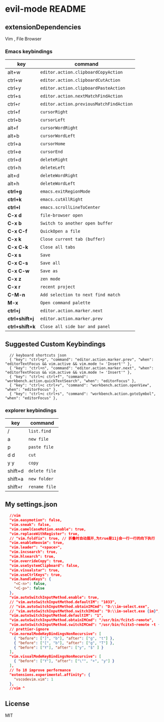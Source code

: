 # evil-mode README

## extensionDependencies

Vim , File Browser

### Emacs keybindings

| key              | command                                 |
| ---------------- | --------------------------------------- |
| alt+w            | `editor.action.clipboardCopyAction`     |
| ctrl+w           | `editor.action.clipboardCutAction`      |
| ctrl+y           | `editor.action.clipboardPasteAction`    |
| ctrl+s           | `editor.action.nextMatchFindAction`     |
| ctrl+r           | `editor.action.previousMatchFindAction` |
| ctrl+f           | `cursorRight`                           |
| ctrl+b           | `cursorLeft`                            |
| alt+f            | `cursorWordRight`                       |
| alt+b            | `cursorWordLeft`                        |
| ctrl+a           | `cursorHome`                            |
| ctrl+e           | `cursorEnd`                             |
| ctrl+d           | `deleteRight`                           |
| ctrl+h           | `deleteLeft`                            |
| alt+d            | `deleteWordRight`                       |
| alt+h            | `deleteWordLeft`                        |
| **ctrl+g**       | `emacs.exitRegionMode`                  |
| **ctrl+k**       | `emacs.cutAllRight`                     |
| **ctrl+l**       | `emacs.scrollLineToCenter`              |
| **C-x d**        | `file-browser open`                     |
| **C-x b**        | `Switch to another open buffer`         |
| **C-x C-f**      | `QuickOpen a file`                      |
| **C-x k**        | `Close current tab (buffer)`            |
| **C-x C-k**      | `Close all tabs`                        |
| **C-x s**        | `Save`                                  |
| **C-x C-s**      | `Save all`                              |
| **C-x C-w**      | `Save as`                               |
| **C-x z**        | `zen mode`                              |
| **C-x r**        | `recent project`                        |
| **C-M-n**        | `Add selection to next find match`      |
| **M-x**          | `Open command palette`                  |
| **ctrl+j**       | `editor.action.marker.next`             |
| **ctrl+shift+j** | `editor.action.marker.prev`             |
| **ctrl+shift+k** | `Close all side bar and panel`          |

## Suggested Custom Keybindings

```jsonc
  // keyboard shortcuts json
  { "key": "ctrl+p", "command": "editor.action.marker.prev", "when": "editorTextFocus && vim.active && vim.mode != 'Insert'" },
  { "key": "ctrl+n", "command": "editor.action.marker.next", "when": "editorTextFocus && vim.active && vim.mode != 'Insert'" },
  { "key": "ctrl+c ctrl+f", "command": "workbench.action.quickTextSearch", "when": "editorFocus" },
  { "key": "ctrl+c ctrl+v", "command": "workbench.action.openView", "when": "editorFocus" },
  { "key": "ctrl+c ctrl+s", "command": "workbench.action.gotoSymbol", "when": "editorFocus" },
```

### explorer keybindings

| key     | command       |
| ------- | ------------- |
| /       | `list.find`   |
| a       | `new file`    |
| p       | `paste file`  |
| d d     | `cut`         |
| y y     | `copy`        |
| shift+d | `delete file` |
| shift+a | `new folder`  |
| shift+r | `rename file` |

## My settings.json

```json
  //vim
  "vim.easymotion": false,
  "vim.sneak": false,
  "vim.camelCaseMotion.enable": true,
  "vim.replaceWithRegister": true,
  // "vim.foldfix": true, // 折叠时自动展开,为true是11j会一行一行的向下执行
  "vim.enableNeovim": true,
  "vim.leader": "<space>",
  "vim.incsearch": true,
  "vim.hlsearch": true,
  "vim.overrideCopy": true,
  "vim.useSystemClipboard": false,
  "vim.visualstar": true,
  "vim.useCtrlKeys": true,
  "vim.handleKeys": {
    "<C-n>": false,
    "<C-p>": false
  },
  "vim.autoSwitchInputMethod.enable": true,
  // "vim.autoSwitchInputMethod.defaultIM": "1033",
  // "vim.autoSwitchInputMethod.obtainIMCmd": "D:\\im-select.exe",
  // "vim.autoSwitchInputMethod.switchIMCmd": "D:\\im-select.exe {im}",
  "vim.autoSwitchInputMethod.defaultIM": "1",
  "vim.autoSwitchInputMethod.obtainIMCmd": "/usr/bin/fcitx5-remote",
  "vim.autoSwitchInputMethod.switchIMCmd": "/usr/bin/fcitx5-remote -t {im}",
  // prettier-ignore
  "vim.normalModeKeyBindingsNonRecursive": [
    { "before": ["]", "b"], "after": ["g", "t"] },
    { "before": ["[", "b"], "after": ["g", "T"] },
    { "before": ["Y"], "after": ["y", "$" ] }
  ],
  "vim.visualModeKeyBindingsNonRecursive": [
    { "before": ["Y"], "after": ["\"", "+", "y"] }
  ],
  // To 18 improve performance
  "extensions.experimental.affinity": {
    "vscodevim.vim": 1
  },
  //vim ^
```

## License

MIT
